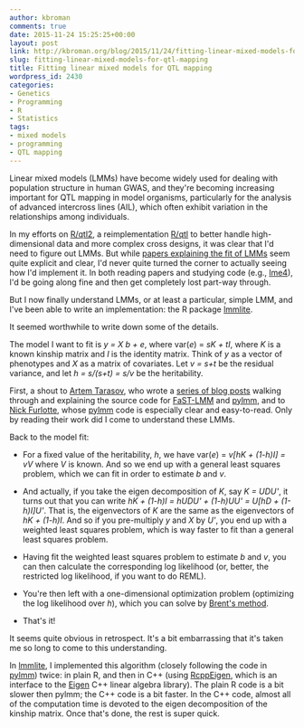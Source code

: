 ```yaml
---
author: kbroman
comments: true
date: 2015-11-24 15:25:25+00:00
layout: post
link: http://kbroman.org/blog/2015/11/24/fitting-linear-mixed-models-for-qtl-mapping/
slug: fitting-linear-mixed-models-for-qtl-mapping
title: Fitting linear mixed models for QTL mapping
wordpress_id: 2430
categories:
- Genetics
- Programming
- R
- Statistics
tags:
- mixed models
- programming
- QTL mapping
---
```


Linear mixed models (LMMs) have become widely used for dealing with population structure in human GWAS, and they're becoming increasing important for QTL mapping in model organisms, particularly for the analysis of advanced intercross lines (AIL), which often exhibit variation in the relationships among individuals.

In my efforts on [R/qtl2](http://kbroman.org/qtl2), a reimplementation [R/qtl](http://rqtl.org) to better handle high-dimensional data and more complex cross designs, it was clear that I'd need to figure out LMMs. But while [papers explaining the fit of LMMs](http://www.jstatsoft.org/article/view/v067i01) seem quite explicit and clear, I'd never quite turned the corner to actually seeing how I'd implement it. In both reading papers and studying code (e.g., [lme4](https://github.com/lme4/lme4/)), I'd be going along fine and then get completely lost part-way through.

But I now finally understand LMMs, or at least a particular, simple LMM, and I've been able to write an implementation: the R package [lmmlite](http://kbroman.org/lmmlite).

It seemed worthwhile to write down some of the details.

<!-- more -->

The model I want to fit is _y = X b + e_, where var(_e_) = _sK + tI_, where _K_ is a known kinship matrix and _I_ is the identity matrix. Think of _y_ as a vector of phenotypes and _X_ as a matrix of covariates. Let _v = s+t_ be the residual variance, and let _h = s/(s+t) = s/v_ be the heritability.

First, a shout to [Artem Tarasov](https://github.com/lomereiter), who wrote a [series of blog posts](http://lomereiter.github.io/2015/02/16/lmm_cov.html) walking through and explaining the source code for [FaST-LMM](https://github.com/MicrosoftGenomics/FaST-LMM) and [pylmm](https://github.com/nickFurlotte/pylmm), and to [Nick Furlotte](http://whatmind.com/), whose [pylmm](https://github.com/nickFurlotte/pylmm) code is especially clear and easy-to-read. Only by reading their work did I come to understand these LMMs.

Back to the model fit:





  * For a fixed value of the heritability, _h_, we have var(_e_) = _v[hK + (1-h)I] = vV_ where _V_ is known. And so we end up with a general least squares problem, which we can fit in order to estimate _b_ and _v_.



  * And actually, if you take the eigen decomposition of _K_, say _K = UDU'_, it turns out that you can write _hK + (1-h)I = hUDU' + (1-h)UU' = U[hD + (1-h)I]U'_. That is, the eigenvectors of _K_ are the same as the eigenvectors of _hK + (1-h)I_. And so if you pre-multiply _y_ and _X_ by _U'_, you end up with a weighted least squares problem, which is way faster to fit than a general least squares problem.



  * Having fit the weighted least squares problem to estimate _b_ and _v_, you can then calculate the corresponding log likelihood (or, better, the restricted log likelihood, if you want to do REML).



  * You're then left with a one-dimensional optimization problem (optimizing the log likelihood over _h_), which you can solve by [Brent's method](https://en.wikipedia.org/wiki/Brent%27s_method).



  * That's it!



It seems quite obvious in retrospect. It's a bit embarrassing that it's taken me so long to come to this understanding.

In [lmmlite](http://kbroman.org/lmmlite), I implemented this algorithm (closely following the code in [pylmm](https://github.com/nickFurlotte/pylmm)) twice: in plain R, and then in C++ (using [RcppEigen](https://github.com/RcppCore/RcppEigen), which is an interface to the [Eigen](http://eigen.tuxfamily.org/index.php?title=Main_Page) C++ linear algebra library). The plain R code is a bit slower then pylmm; the C++ code is a bit faster. In the C++ code, almost all of the computation time is devoted to the eigen decomposition of the kinship matrix. Once that's done, the rest is super quick.

